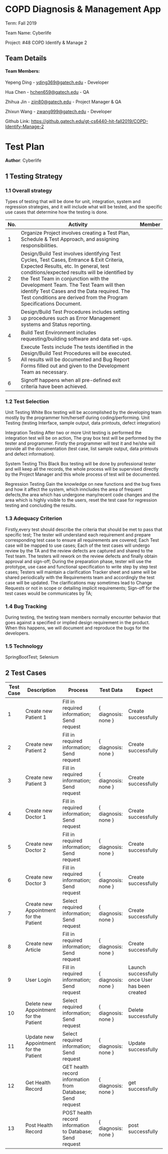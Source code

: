 # COPD Diagnosis & Management App 
Term: Fall 2019

Team Name: Cyberlife

Project: #48 COPD Identify & Manage 2

## Team Details

#### Team Members: 
Yepeng Ding - yding369@gatech.edu - Developer

Hua Chen - hchen659@gatech.edu  - QA

Zhihua Jin - zjin80@gatech.edu - Project Manager & QA

Zhixun Wang - zwang999@gatech.edu - Developer

Github Link: https://github.gatech.edu/gt-cs6440-hit-fall2019/COPD-Identify-Manage-2


# Test Plan

**Author**: Cyberlife

## 1 Testing Strategy

### 1.1 Overall strategy

Types of testing that will be done for unit, integration, system and regression strategies, and it will include what will be tested, and the specific use cases that determine how the testing is done. 

No. | Activity | Member 
--- | --- | ---
1 |Organize Project involves creating a Test Plan, Schedule & Test Approach, and assigning responsibilities.
2 |Design/Build Test involves identifying Test Cycles, Test Cases, Entrance & Exit Criteria, Expected Results, etc. In general, test conditions/expected results will be identified by the Test Team in conjunction with the Development Team. The Test Team will then identify Test Cases and the Data required. The Test conditions are derived from the Program Specifications Document.
3 |Design/Build Test Procedures includes setting up procedures such as Error Management systems and Status reporting.
4 |Build Test Environment includes requesting/building software and data set-ups.
5 |Execute Tests include The tests identified in the Design/Build Test Procedures will be executed.  All results will be documented and Bug Report Forms filled out and given to the Development Team as necessary.
6 |Signoff happens when all pre-defined exit criteria have been achieved.

### 1.2 Test Selection

Unit Testing
White Box testing will be accomplished by the developing team mostly by the programmer him/herself during coding/performing.
Unit Testing (testing Interface, sample output, data printouts, defect integration)

Integration Testing
After two or more Unit testing is performed the integration test will be on action,
The gray box test will be performed by the tester and programmer. Firstly the programmer will test it and he/she will provide all the documentation (test case, list sample output, data printouts and defect information).

System Testing
This Black Box testing will be done by professional tester and will keep all the records, the whole process will be supervised directly by the Project Manager and this whole process of test will be documented.

Regression Testing
Gain the knowledge on new functions and the bug fixes and how it affect the system, which inncludes the area of frequent defects,the area which has undergone many/recent code changes and the area which is highly visible to the users, reset the test case for regression testing and concluding the results.

 

### 1.3 Adequacy Criterion

Firstly,every test should describe the criteria that should be met to pass that specific test;
The tester will understand each requirement and prepare corresponding test case to ensure all requirements are covered;
Each Test case will be mapped to use cases;
Each of the test cases will undergo review by the TA and the review defects are captured and shared to the Test team. The testers will rework on the review defects and finally obtain approval and sign-off;
During the preparation phase, tester will use the prototype, use case and functional specification to write step by step test cases;
Testers will maintain a clarification Tracker sheet and same will be shared periodically with the Requirements team and accordingly the test case will be updated. The clarifications may sometimes lead to Change Requests or not in scope or detailing implicit requirements;
Sign-off for the test cases would be communicates by TA;

### 1.4 Bug Tracking

During testing, the testing team members normally encounter behavior that goes against a specified or implied design requirement in the product.  When this happens, we will document and reproduce the bugs for the developers.  

### 1.5 Technology

SpringBootTest; Selenium

## 2 Test Cases

Test Case | Description | Process | Test Data | Expect
--- | --- | --- | --- | ---
1 | Create new Patient 1 | Fill in required information; Send request | { diagnosis: none } | Create successfully
2 | Create new Patient 2 | Fill in required information; Send request | { diagnosis: none } | Create successfully
3 | Create new Patient 3 | Fill in required information; Send request | { diagnosis: none } | Create successfully
4 | Create new Doctor 1 | Fill in required information; Send request | { diagnosis: none } | Create successfully
5 | Create new Doctor 2 | Fill in required information; Send request | { diagnosis: none } | Create successfully
6 | Create new Doctor 3 | Fill in required information; Send request | { diagnosis: none } | Create successfully
7 | Create new Appointment for the Patient | Select required information; Send request | { diagnosis: none } | Create successfully
8 | Create new Article | Fill in required information; Send request | { diagnosis: none } | Create successfully
9 | User Login | Fill in required information; Send request | { diagnosis: none } | Launch successfully once User has been created
10 | Delete new Appointment for the Patient | Select required information; Send request | { diagnosis: none } | Delete successfully
11 | Update new Appointment for the Patient | Select required information; Send request | { diagnosis: none } | Update successfully
12 | Get Health Record | GET health record information from Database; Send request | { diagnosis: none } | get successfully
13 | Post Health Record | POST health record information to Database; Send request | { diagnosis: none } | post successfully
